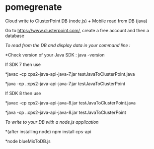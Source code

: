 # pomegrenate
Cloud write to ClusterPoint DB (node.js) + Mobile read from DB (java) 

Go to https://www.clusterpoint.com/, create a free account and then a database

*To read from the DB and display data in your command line :* 

*Check version of your Java SDK : java -version

If SDK 7 then use 

*javac -cp cps2-java-api-java-7.jar testJavaToClusterPoint.java

*java -cp .:cps2-java-api-java-7.jar testJavaToClusterPoint

If SDK 8 then use 

*javac -cp cps2-java-api-java-8.jar testJavaToClusterPoint.java

*java -cp .:cps2-java-api-java-8.jar testJavaToClusterPoint

*To write to your DB with a node.js application* 

*(after installing node) npm install cps-api

*node blueMixToDB.js



